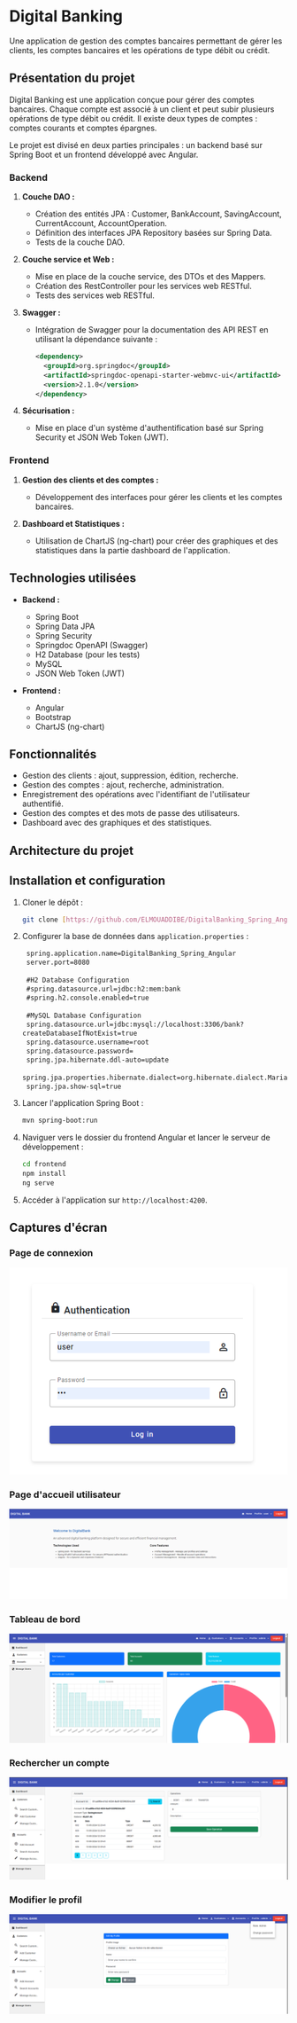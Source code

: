 # Digital Banking

Une application de gestion des comptes bancaires permettant de gérer les clients, les comptes bancaires et les opérations de type débit ou crédit.


## Présentation du projet

Digital Banking est une application conçue pour gérer des comptes bancaires. Chaque compte est associé à un client et peut subir plusieurs opérations de type débit ou crédit. Il existe deux types de comptes : comptes courants et comptes épargnes.

Le projet est divisé en deux parties principales : un backend basé sur Spring Boot et un frontend développé avec Angular.

### Backend

1. **Couche DAO :**
    - Création des entités JPA : Customer, BankAccount, SavingAccount, CurrentAccount, AccountOperation.
    - Définition des interfaces JPA Repository basées sur Spring Data.
    - Tests de la couche DAO.

2. **Couche service et Web :**
    - Mise en place de la couche service, des DTOs et des Mappers.
    - Création des RestController pour les services web RESTful.
    - Tests des services web RESTful.

3. **Swagger :**
    - Intégration de Swagger pour la documentation des API REST en utilisant la dépendance suivante :
      ```xml
      <dependency> 
        <groupId>org.springdoc</groupId> 
        <artifactId>springdoc-openapi-starter-webmvc-ui</artifactId> 
        <version>2.1.0</version> 
      </dependency>
      ```

4. **Sécurisation :**
    - Mise en place d'un système d'authentification basé sur Spring Security et JSON Web Token (JWT).

### Frontend

1. **Gestion des clients et des comptes :**
    - Développement des interfaces pour gérer les clients et les comptes bancaires.

2. **Dashboard et Statistiques :**
    - Utilisation de ChartJS (ng-chart) pour créer des graphiques et des statistiques dans la partie dashboard de l'application.

## Technologies utilisées

- **Backend :**
    - Spring Boot
    - Spring Data JPA
    - Spring Security
    - Springdoc OpenAPI (Swagger)
    - H2 Database (pour les tests)
    - MySQL
    - JSON Web Token (JWT)

- **Frontend :**
    - Angular
    - Bootstrap
    - ChartJS (ng-chart)

## Fonctionnalités

- Gestion des clients : ajout, suppression, édition, recherche.
- Gestion des comptes : ajout, recherche, administration.
- Enregistrement des opérations avec l'identifiant de l'utilisateur authentifié.
- Gestion des comptes et des mots de passe des utilisateurs.
- Dashboard avec des graphiques et des statistiques.

## Architecture du projet



## Installation et configuration

1. Cloner le dépôt :
   ```bash
   git clone [https://github.com/ELMOUADDIBE/DigitalBanking_Spring_Angular.git](https://github.com/abdeslammoukhliss/ProjetSPringAngular.git)
   ```

2. Configurer la base de données dans `application.properties` :
   ```properties
    spring.application.name=DigitalBanking_Spring_Angular
    server.port=8080
    
    #H2 Database Configuration
    #spring.datasource.url=jdbc:h2:mem:bank
    #spring.h2.console.enabled=true
    
    #MySQL Database Configuration
    spring.datasource.url=jdbc:mysql://localhost:3306/bank?createDatabaseIfNotExist=true
    spring.datasource.username=root
    spring.datasource.password=
    spring.jpa.hibernate.ddl-auto=update
    spring.jpa.properties.hibernate.dialect=org.hibernate.dialect.MariaDBDialect
    spring.jpa.show-sql=true
   ```

3. Lancer l'application Spring Boot :
   ```bash
   mvn spring-boot:run
   ```

4. Naviguer vers le dossier du frontend Angular et lancer le serveur de développement :
   ```bash
   cd frontend
   npm install
   ng serve
   ```

5. Accéder à l'application sur `http://localhost:4200`.

## Captures d'écran

### Page de connexion
![login.png](img/login.png)

### Page d'accueil utilisateur
![userUI.png](img/userUI.png)

### Tableau de bord

![dashboard.png](img/dashboard.png)





### Rechercher un compte

![accountSearch.png](img/accountSearch.png)



### Modifier le profil

![editprofile.png](img/editprofile.png)
